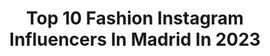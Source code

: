 ---
title: Top 10 Fashion Instagram Influencers In Madrid In 2023
description: >-
  Find top fashion Instagram influencers in Madrid in 2023. Most popular hashtags: #fashion #madrid #model #love.
platform: Instagram
hits: 239
text_top: See the most popular Instagram profiles on inBeat.
text_bottom: Our platform holds 239 Instagram influencers like this in Madrid, Spain for you to contact.
profiles:
  - username: "pasoapasoblog"
    fullname: >-
      • NATALIA MAQUIEIRA •
    bio: >-
      📸 Fashion | deco | travels | lifestyle 🏙 Pontevedra, España ✉️ pasoapaso@twic.es ⚡️ CEO @pasoapaso_agency
    location: "Spain"
    followers: 149948
    engagement: 150
    commentsToLikes: 0.033033
    id: ck15tz8k3kmxz0i19okrfynqk
    verified: false
    hashtags: "#deco, #newlight, #decor, #decoracion"
  - username: "aisder"
    fullname: >-
      Aisder🎀 LM. Esther
    bio: >-
      Aficionada a la Fotografia 📷, la pintura 🎨y la lectura 📚 Viajes ✈️ Moda 👗. 60. Superabuela 👧🏻👦🏻👧🏻👦🏻
    location: "Spain"
    followers: 10689
    engagement: 494
    commentsToLikes: 0.466834
    id: ck5zt4qdazqht0i14ivm0no6c
    verified: false
    hashtags: "#fashionstyle, #summertime, #fashion, #madrid"
  - username: "josereyact"
    fullname: >-
      Jose Rey
    bio: >-
      ✨Bienvenid@ a mi juego. Mi proceso. Actúo✨ 📩 info@rimmeo.com
    location: "Spain"
    followers: 18341
    engagement: 670
    commentsToLikes: 0.042400
    id: ck6uap1h14ter0j71k4cf7ye9
    verified: false
    hashtags: "#love, #glamoure, #travelislife, #modelespa"
  - username: "madeinvideo"
    fullname: >-
      Destination wedding Filmmakers
    bio: >-
      🎥 Couple & creative team 👫 Jonas&Esther 📍From Mallorca to the 🌍 📃info@madeinvideo.es 2021: Venice/ Florence/Gibraltar/Santorini/Amalfi/Miami
    location: "Spain"
    followers: 11432
    engagement: 341
    commentsToLikes: 0.139225
    id: ck0vw0remrlbq0i190kon7770
    verified: false
    hashtags: "#weddingfilm, #destinationweddingplanner, #weddingphotographer, #spainwedding"
  - username: "mariobeniteez"
    fullname: >-
      MARIO BENÍTEZ ⚡
    bio: >-
      • | Perspectiva. • | Sevilla 🇪🇸
    location: "Spain"
    followers: 24048
    engagement: 203
    commentsToLikes: 0.045013
    id: ck5qbvqfbnm780i11klzqkg75
    verified: false
    hashtags: "#half, #faro, #vans, #vemiputoreels"
  - username: "danisanzfoto"
    fullname: >-
      Dani Sanz
    bio: >-
      Workshops - Nightmountain "In love with portrait & nature" 🎤Artist🎸🏞️Landscape-nightphoto🌌💇Fashion💄 📷Based in Madrid📷 #fashionphotography #nightphoto
    location: "Spain"
    followers: 6028
    engagement: 988
    commentsToLikes: 0.093584
    id: ck6ty2clz1a3r0j71n88n3i7j
    verified: false
    hashtags: "#livelovespain, #longexpoadventure, #posing, #hairstyle"
  - username: "imbluethepoodle"
    fullname: >-
      Viaja con Blue 🐕 y Paula 👩🏻‍🦰
    bio: >-
      🏔Síguenos y descubre todas nuestras aventuras y planes #dogfriendly 🏔 📍Madrid 👇🏻¡No te lo pierdas!👇🏻
    location: "Spain"
    followers: 12382
    engagement: 288
    commentsToLikes: 0.267270
    id: ckaot2c2gu2az0i78nt9dbsi0
    verified: false
    hashtags: "#dogaccessories, #cute, #dogsofinstagram, #dogphotography"
  - username: "kattydacosta"
    fullname: >-
      Katherin Da costa
    bio: >-
      Madrid Fashion & LifeStyle Blogger. 23. 📩 Dacostak.98@gmail.com Madrid📍. ⬇️Sigueme en ⬇️
    location: "Spain"
    followers: 8336
    engagement: 483
    commentsToLikes: 0.016286
    id: ck5hizi4jfqmc0i11kgy7ksub
    verified: false
    hashtags: "#instafashion, #fun, #currentlywearing, #lookoftheday"
  - username: "pezones.revueltos"
    fullname: >-
      Maria Bueno
    bio: >-
      FASHION ARTIST. Madrid.
    location: "Spain"
    followers: 146274
    engagement: 183
    commentsToLikes: 0.007870
    id: ckap98zvwrntg0i78pdv38760
    verified: true
    hashtags: ""
  - username: "sergiohm8"
    fullname: >-
      Sergio Hernández Morales
    bio: >-
      
    location: "Spain"
    followers: 9037
    engagement: 1252
    commentsToLikes: 0.075302
    id: ckap4ii177j430i788fyatpgp
    verified: false
    hashtags: "#tenerife, #igerstenerife, #blancoynegro, #lanzarote"
---